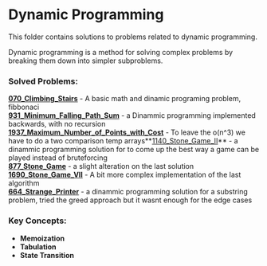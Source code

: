 # Dynamic Programming

This folder contains solutions to problems related to dynamic programming. 

Dynamic programming is a method for solving complex problems by breaking them down into simpler subproblems.

### Solved Problems:
 **[070_Climbing_Stairs](070_EASY_Climbing_Stairs.ts)** - A basic math and dinamic programing problem, fibbonaci  
 **[931_Minimum_Falling_Path_Sum](931_MEDIUM_Minimum_Falling_Path_Sum.go)** - a Dinammic programming implemented backwards, with no recursion  
 **[1937_Maximum_Number_of_Points_with_Cost](dynamic_programming/1937_MEDIUM_Maximum_Number_of_Points_with_Cost.go)** - To leave the o(n^3) we have to do a two comparison temp arrays**[1140_Stone_Game_II](1140_MEDIUM_Stone_Game_II.cpp)** - a dinammic programming solution for to come up the best way a game can be played instead of bruteforcing  
 **[877_Stone_Game](877_MEDIUM_Stone_Game.cpp)** - a slight alteration on the last solution  
 **[1690_Stone_Game_VII](1690_MEDIUM_Stone_Game_VII.cpp)** - A bit more complex implementation of the last algorithm  
 **[664_Strange_Printer](664_HARD_Strange_Printer.java)** - a dinammic programming solution for a substring problem, tried the greed approach but it wasnt enough for the edge cases   

### Key Concepts:
- **Memoization**
- **Tabulation**
- **State Transition**